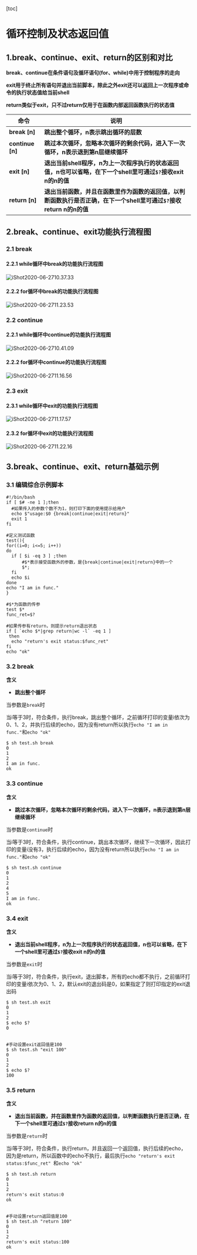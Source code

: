 [toc]



# 循环控制及状态返回值

## 1.break、continue、exit、return的区别和对比

**break、continue在条件语句及循环语句(for、while)中用于控制程序的走向**

**exit用于终止所有语句并退出当前脚本，除此之外exit还可以返回上一次程序或命令的执行状态值给当前shell**

**return类似于exit，只不过return仅用于在函数内部返回函数执行的状态值**



| 命令             | 说明                                                         |
| ---------------- | ------------------------------------------------------------ |
| **break [n]**    | **跳出整个循环，n表示跳出循环的层数**                        |
| **continue [n]** | **跳过本次循环，忽略本次循环的剩余代码，进入下一次循环，n表示退到第n层继续循环** |
| **exit [n]**     | **退出当前shell程序，n为上一次程序执行的状态返回值，n也可以省略，在下一个shell里可通过`$?`接收exit n的n的值** |
| **return [n]**   | **退出当前函数，并且在函数里作为函数的返回值，以判断函数执行是否正确，在下一个shell里可通过`$?`接收return n的n的值** |



## 2.break、continue、exit功能执行流程图

### 2.1 break

#### 2.2.1 while循环中break的功能执行流程图

 

![iShot2020-06-2710.37.33](https://github.com/pptfz/picgo-images/blob/master/img/iShot2020-06-2710.37.33.png)





#### 2.2.2 for循环中break的功能执行流程图

![iShot2020-06-2711.23.53](https://github.com/pptfz/picgo-images/blob/master/img/iShot2020-06-2710.41.09.png)









### 2.2 continue

#### 2.2.1 while循环中continue的功能执行流程图

![iShot2020-06-2710.41.09](https://github.com/pptfz/picgo-images/blob/master/img/iShot2020-06-2711.16.56.png)







#### 2.2.2 for循环中continue的功能执行流程图

![iShot2020-06-2711.16.56](https://github.com/pptfz/picgo-images/blob/master/img/iShot2020-06-2711.17.57.png)







### 2.3 exit

#### 2.3.1 while循环中exit的功能执行流程图

![iShot2020-06-2711.17.57](https://github.com/pptfz/picgo-images/blob/master/img/iShot2020-06-2711.22.16.png)







#### 2.3.2 for循环中exit的功能执行流程图

![iShot2020-06-2711.22.16](https://github.com/pptfz/picgo-images/blob/master/img/iShot2020-06-2711.23.53.png)



## 3.break、continue、exit、return基础示例

### 3.1 编辑综合示例脚本

```shell
#!/bin/bash
if [ $# -ne 1 ];then
  #如果传入的参数个数不为1，则打印下面的使用提示给用户
  echo $"usage:$0 {break|continue|exit|return}"
  exit 1
fi

#定义测试函数
test(){
for((i=0; i<=5; i++))
do
  if [ $i -eq 3 ] ;then
      #$*表示接受函数外的参数，是{break|continue|exit|return}中的一个
      $*;
  fi
  echo $i
done
echo "I am in func."
}

#$*为函数的传参
test $*
func_ret=$?

#如果传参有return，则提示return退出状态
if [ `echo $*|grep return|wc -l` -eq 1 ]
 then
  echo "return's exit status:$func_ret" 
fi
echo "ok"
```





### 3.2 break

**含义**

- **跳出整个循环**

当参数是`break`时

当i等于3时，符合条件，执行break，跳出整个循环，之前循环打印的变量i依次为0、1、2，并执行后续的echo，因为没有return所以执行`echo "I am in func."`和`echo "ok"`

```shell
$ sh test.sh break
0
1
2
I am in func.
ok
```



### 3.3 continue

**含义**

- **跳过本次循环，忽略本次循环的剩余代码，进入下一次循环，n表示退到第n层继续循环**

当参数是`continue`时

当i等于3时，符合条件，执行continue，跳出本次循环，继续下一次循环，因此打印的变量i没有3，执行后续的echo，因为没有return所以执行`echo "I am in func."`和`echo "ok"`

```shell
$ sh test.sh continue
0
1
2
4
5
I am in func.
ok
```





### 3.4 exit

**含义**

- **退出当前shell程序，n为上一次程序执行的状态返回值，n也可以省略，在下一个shell里可通过`$?`接收exit n的n的值**

当参数是`exit`时

当i等于3时，符合条件，执行exit，退出脚本，所有的echo都不执行，之前循环打印的变量i依次为0、1、2，默认exit的退出码是0，如果指定了则打印指定的exit退出码

```shell
$ sh test.sh exit
0
1
2
$ echo $?
0


#手动设置exit返回值是100
$ sh test.sh "exit 100"
0
1
2
$ echo $?
100
```



### 3.5 return 

**含义**

- **退出当前函数，并在函数里作为函数的返回值，以判断函数执行是否正确，在下一个shell里可通过`$?`接收return n的n的值**

当参数是`return`时

当i等于3时，符合条件，执行return，并且返回一个返回值，执行后续的echo，因为是return，所以函数中的echo不执行，最后执行`echo "return's exit status:$func_ret" `和`echo "ok"`

```shell
$ sh test.sh return
0
1
2
return's exit status:0
ok


#手动设置return返回值是100
$ sh test.sh "return 100"
0
1
2
return's exit status:100
ok
```

